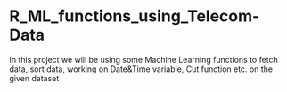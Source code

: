 # R_ML_functions_using_Telecom-Data
In this project we will be using some Machine Learning functions to fetch data, sort data, working on Date&amp;Time variable, Cut function etc. on the given dataset
